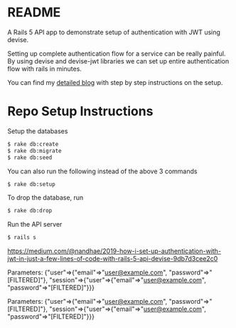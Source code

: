 # README

A Rails 5 API app to demonstrate setup of authentication with JWT using devise.

Setting up complete authentication flow for a service can be really painful. By using devise and devise-jwt libraries we can set up entire authentication flow with rails in minutes.

You can find my <a href="https://medium.com/@nandhaez/2019-how-i-set-up-authentication-with-jwt-in-just-a-few-lines-of-code-with-rails-5-api-devise-9db7d3cee2c0">detailed blog</a> with step by step instructions on the setup.

# Repo Setup Instructions 

Setup the databases
```sh
$ rake db:create
$ rake db:migrate
$ rake db:seed
```
You can also run the following instead of the above 3 commands
```sh
$ rake db:setup
```
To drop the database, run
```sh
$ rake db:drop
```

Run the API server
```sh
$ rails s
```


https://medium.com/@nandhae/2019-how-i-set-up-authentication-with-jwt-in-just-a-few-lines-of-code-with-rails-5-api-devise-9db7d3cee2c0



Parameters: {"user"=>{"email"=>"user@example.com", "password"=>"[FILTERED]"}, "session"=>{"user"=>{"email"=>"user@example.com", "password"=>"[FILTERED]"}}}

Parameters: {"user"=>{"email"=>"user@example.com", "password"=>"[FILTERED]"}, "session"=>{"user"=>{"email"=>"user@example.com", "password"=>"[FILTERED]"}}}